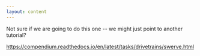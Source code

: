 ```yaml
---
layout: content
---
```

Not sure if we are going to do this one -- we might just point to another tutorial?

https://compendium.readthedocs.io/en/latest/tasks/drivetrains/swerve.html
